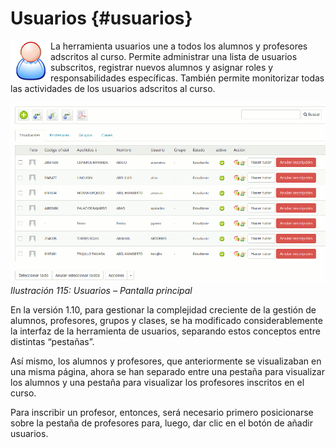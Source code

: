 # Usuarios {#usuarios}

La herramienta usuarios <img src="../assets/graphics73.png" width="64px" align="left"/>une a todos los alumnos y profesores adscritos al curso. Permite administrar una lista de usuarios subscritos, registrar nuevos alumnos y asignar roles y responsabilidades específicas. También permite monitorizar todas las actividades de los usuarios adscritos al curso.

![](../assets/graficos96.png)*Ilustración 115: Usuarios – Pantalla principal*

En la versión 1.10, para gestionar la complejidad creciente de la gestión de alumnos, profesores, grupos y clases, se ha modificado considerablemente la interfaz de la herramienta de usuarios, separando estos conceptos entre distintas “pestañas”.

Así mismo, los alumnos y profesores, que anteriormente se visualizaban en una misma página, ahora se han separado entre una pestaña para visualizar los alumnos y una pestaña para visualizar los profesores inscritos en el curso.

Para inscribir un profesor, entonces, será necesario primero posicionarse sobre la pestaña de profesores para, luego, dar clic en el botón de añadir usuarios.